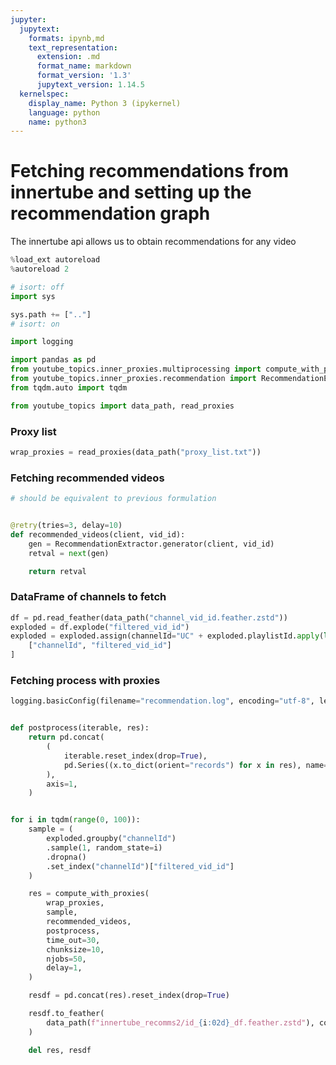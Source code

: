 ```yaml
---
jupyter:
  jupytext:
    formats: ipynb,md
    text_representation:
      extension: .md
      format_name: markdown
      format_version: '1.3'
      jupytext_version: 1.14.5
  kernelspec:
    display_name: Python 3 (ipykernel)
    language: python
    name: python3
---
```


# Fetching recommendations from innertube and setting up the recommendation graph

The innertube api allows us to obtain recommendations for any video

```python
%load_ext autoreload
%autoreload 2
```

```python
# isort: off
import sys

sys.path += [".."]
# isort: on

import logging

import pandas as pd
from youtube_topics.inner_proxies.multiprocessing import compute_with_proxies, retry
from youtube_topics.inner_proxies.recommendation import RecommendationExtractor
from tqdm.auto import tqdm

from youtube_topics import data_path, read_proxies
```

### Proxy list

```python
wrap_proxies = read_proxies(data_path("proxy_list.txt"))
```

### Fetching recommended videos

```python
# should be equivalent to previous formulation


@retry(tries=3, delay=10)
def recommended_videos(client, vid_id):
    gen = RecommendationExtractor.generator(client, vid_id)
    retval = next(gen)

    return retval
```

### DataFrame of channels to fetch

```python
df = pd.read_feather(data_path("channel_vid_id.feather.zstd"))
exploded = df.explode("filtered_vid_id")
exploded = exploded.assign(channelId="UC" + exploded.playlistId.apply(lambda x: x[2:]))[
    ["channelId", "filtered_vid_id"]
]
```

### Fetching process with proxies

```python
logging.basicConfig(filename="recommendation.log", encoding="utf-8", level=logging.INFO)


def postprocess(iterable, res):
    return pd.concat(
        (
            iterable.reset_index(drop=True),
            pd.Series((x.to_dict(orient="records") for x in res), name="result"),
        ),
        axis=1,
    )


for i in tqdm(range(0, 100)):
    sample = (
        exploded.groupby("channelId")
        .sample(1, random_state=i)
        .dropna()
        .set_index("channelId")["filtered_vid_id"]
    )

    res = compute_with_proxies(
        wrap_proxies,
        sample,
        recommended_videos,
        postprocess,
        time_out=30,
        chunksize=10,
        njobs=50,
        delay=1,
    )

    resdf = pd.concat(res).reset_index(drop=True)

    resdf.to_feather(
        data_path(f"innertube_recomms2/id_{i:02d}_df.feather.zstd"), compression="zstd"
    )

    del res, resdf
```
